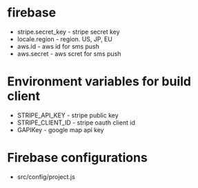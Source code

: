 # firebase

- stripe.secret_key - stripe secret key
- locale.region - region. US, JP, EU
- aws.id - aws id for sms push
- aws.secret - aws scret for sms push

# Environment variables for build client

- STRIPE_API_KEY - stripe public key
- STRIPE_CLIENT_ID - stripe oauth client id
- GAPIKey - google map api key

# Firebase configurations
- src/config/project.js
